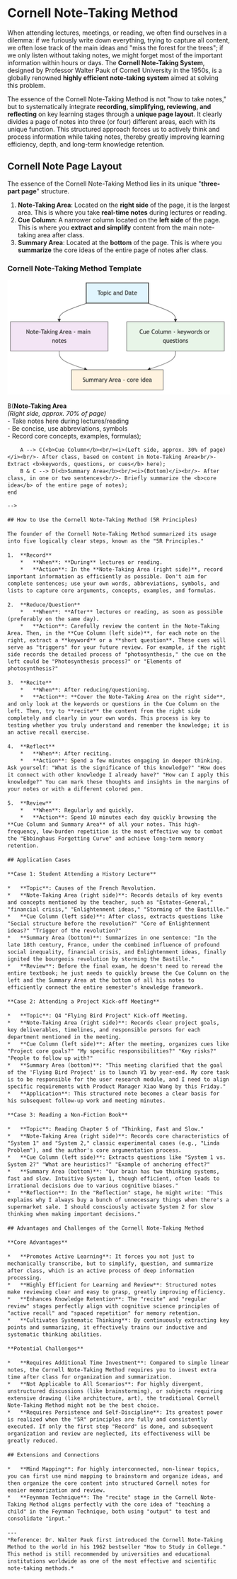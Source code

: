 # Cornell Note-Taking Method

When attending lectures, meetings, or reading, we often find ourselves in a dilemma: if we furiously write down everything, trying to capture all content, we often lose track of the main ideas and "miss the forest for the trees"; if we only listen without taking notes, we might forget most of the important information within hours or days. The **Cornell Note-Taking System**, designed by Professor Walter Pauk of Cornell University in the 1950s, is a globally renowned **highly efficient note-taking system** aimed at solving this problem.

The essence of the Cornell Note-Taking Method is not "how to take notes," but to systematically integrate **recording, simplifying, reviewing, and reflecting** on key learning stages through a **unique page layout**. It clearly divides a page of notes into three (or four) different areas, each with its unique function. This structured approach forces us to actively think and process information while taking notes, thereby greatly improving learning efficiency, depth, and long-term knowledge retention.

## Cornell Note Page Layout

The essence of the Cornell Note-Taking Method lies in its unique "**three-part page**" structure.

1.  **Note-Taking Area**: Located on the **right side** of the page, it is the largest area. This is where you take **real-time notes** during lectures or reading.
2.  **Cue Column**: A narrower column located on the **left side** of the page. This is where you **extract and simplify** content from the main note-taking area after class.
3.  **Summary Area**: Located at the **bottom** of the page. This is where you **summarize** the core ideas of the entire page of notes after class.

### Cornell Note-Taking Method Template

![Cornell Note-Taking Method](./Cornell-Note-Taking-Tutorial-en-mermaid.png)

<!--
```mermaid
graph TD
    subgraph Cornell Note-Taking Method Page Layout
        direction TB
        A(<b>Topic/Date</b>) --> B(<b>Note-Taking Area</b><br/><i>(Right side, approx. 70% of page)</i><br/>- Take notes here during lectures/reading<br/>- Be concise, use abbreviations, symbols<br/>- Record core concepts, examples, formulas);
        A --> C(<b>Cue Column</b><br/><i>(Left side, approx. 30% of page)</i><br/>- After class, based on content in Note-Taking Area<br/>- Extract <b>keywords, questions, or cues</b> here);
        B & C --> D(<b>Summary Area</b><br/><i>(Bottom)</i><br/>- After class, in one or two sentences<br/>- Briefly summarize the <b>core idea</b> of the entire page of notes);
    end
```
-->

## How to Use the Cornell Note-Taking Method (5R Principles)

The founder of the Cornell Note-Taking Method summarized its usage into five logically clear steps, known as the "5R Principles."

1.  **Record**
    *   **When**: **During** lectures or reading.
    *   **Action**: In the **Note-Taking Area (right side)**, record important information as efficiently as possible. Don't aim for complete sentences; use your own words, abbreviations, symbols, and lists to capture core arguments, concepts, examples, and formulas.

2.  **Reduce/Question**
    *   **When**: **After** lectures or reading, as soon as possible (preferably on the same day).
    *   **Action**: Carefully review the content in the Note-Taking Area. Then, in the **Cue Column (left side)**, for each note on the right, extract a **keyword** or a **short question**. These cues will serve as "triggers" for your future review. For example, if the right side records the detailed process of "photosynthesis," the cue on the left could be "Photosynthesis process?" or "Elements of photosynthesis?"

3.  **Recite**
    *   **When**: After reducing/questioning.
    *   **Action**: **Cover the Note-Taking Area on the right side**, and only look at the keywords or questions in the Cue Column on the left. Then, try to **recite** the content from the right side completely and clearly in your own words. This process is key to testing whether you truly understand and remember the knowledge; it is an active recall exercise.

4.  **Reflect**
    *   **When**: After reciting.
    *   **Action**: Spend a few minutes engaging in deeper thinking. Ask yourself: "What is the significance of this knowledge?" "How does it connect with other knowledge I already have?" "How can I apply this knowledge?" You can mark these thoughts and insights in the margins of your notes or with a different colored pen.

5.  **Review**
    *   **When**: Regularly and quickly.
    *   **Action**: Spend 10 minutes each day quickly browsing the **Cue Column and Summary Area** of all your notes. This high-frequency, low-burden repetition is the most effective way to combat the "Ebbinghaus Forgetting Curve" and achieve long-term memory retention.

## Application Cases

**Case 1: Student Attending a History Lecture**

*   **Topic**: Causes of the French Revolution.
*   **Note-Taking Area (right side)**: Records details of key events and concepts mentioned by the teacher, such as "Estates-General," "financial crisis," "Enlightenment ideas," "Storming of the Bastille."
*   **Cue Column (left side)**: After class, extracts questions like "Social structure before the revolution?" "Core of Enlightenment ideas?" "Trigger of the revolution?"
*   **Summary Area (bottom)**: Summarizes in one sentence: "In the late 18th century, France, under the combined influence of profound social inequality, financial crisis, and Enlightenment ideas, finally ignited the bourgeois revolution by storming the Bastille."
*   **Review**: Before the final exam, he doesn't need to reread the entire textbook; he just needs to quickly browse the Cue Column on the left and the Summary Area at the bottom of all his notes to efficiently connect the entire semester's knowledge framework.

**Case 2: Attending a Project Kick-off Meeting**

*   **Topic**: Q4 "Flying Bird Project" Kick-off Meeting.
*   **Note-Taking Area (right side)**: Records clear project goals, key deliverables, timelines, and responsible persons for each department mentioned in the meeting.
*   **Cue Column (left side)**: After the meeting, organizes cues like "Project core goals?" "My specific responsibilities?" "Key risks?" "People to follow up with?"
*   **Summary Area (bottom)**: "This meeting clarified that the goal of the 'Flying Bird Project' is to launch V1 by year-end. My core task is to be responsible for the user research module, and I need to align specific requirements with Product Manager Xiao Wang by this Friday."
*   **Application**: This structured note becomes a clear basis for his subsequent follow-up work and meeting minutes.

**Case 3: Reading a Non-Fiction Book**

*   **Topic**: Reading Chapter 5 of "Thinking, Fast and Slow."
*   **Note-Taking Area (right side)**: Records core characteristics of "System 1" and "System 2," classic experimental cases (e.g., "Linda Problem"), and the author's core argumentation process.
*   **Cue Column (left side)**: Extracts questions like "System 1 vs. System 2?" "What are heuristics?" "Example of anchoring effect?"
*   **Summary Area (bottom)**: "Our brain has two thinking systems, fast and slow. Intuitive System 1, though efficient, often leads to irrational decisions due to various cognitive biases."
*   **Reflection**: In the "Reflection" stage, he might write: "This explains why I always buy a bunch of unnecessary things when there's a supermarket sale. I should consciously activate System 2 for slow thinking when making important decisions."

## Advantages and Challenges of the Cornell Note-Taking Method

**Core Advantages**

*   **Promotes Active Learning**: It forces you not just to mechanically transcribe, but to simplify, question, and summarize after class, which is an active process of deep information processing.
*   **Highly Efficient for Learning and Review**: Structured notes make reviewing clear and easy to grasp, greatly improving efficiency.
*   **Enhances Knowledge Retention**: The "recite" and "regular review" stages perfectly align with cognitive science principles of "active recall" and "spaced repetition" for memory retention.
*   **Cultivates Systematic Thinking**: By continuously extracting key points and summarizing, it effectively trains our inductive and systematic thinking abilities.

**Potential Challenges**

*   **Requires Additional Time Investment**: Compared to simple linear notes, the Cornell Note-Taking Method requires you to invest extra time after class for organization and summarization.
*   **Not Applicable to All Scenarios**: For highly divergent, unstructured discussions (like brainstorming), or subjects requiring extensive drawing (like architecture, art), the traditional Cornell Note-Taking Method might not be the best choice.
*   **Requires Persistence and Self-Discipline**: Its greatest power is realized when the "5R" principles are fully and consistently executed. If only the first step "Record" is done, and subsequent organization and review are neglected, its effectiveness will be greatly reduced.

## Extensions and Connections

*   **Mind Mapping**: For highly interconnected, non-linear topics, you can first use mind mapping to brainstorm and organize ideas, and then organize the core content into structured Cornell notes for easier memorization and review.
*   **Feynman Technique**: The "recite" stage in the Cornell Note-Taking Method aligns perfectly with the core idea of "teaching a child" in the Feynman Technique, both using "output" to test and consolidate "input."

---
*Reference: Dr. Walter Pauk first introduced the Cornell Note-Taking Method to the world in his 1962 bestseller "How to Study in College." This method is still recommended by universities and educational institutions worldwide as one of the most effective and scientific note-taking methods.*